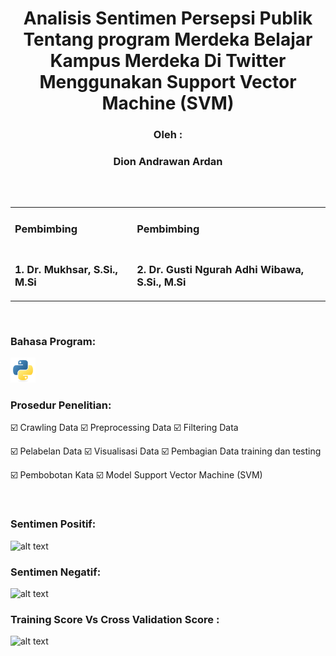 <!DOCTYPE html>
<html>
<h1 align="center">Analisis Sentimen Persepsi Publik Tentang program Merdeka Belajar Kampus Merdeka Di Twitter Menggunakan Support Vector Machine (SVM) </h1>
  <h3 align="center">Oleh :</h3>
  <h3 align="center">Dion Andrawan Ardan</h3>
  <br></html>
<body>
  <h2></h2>
<div class="container">
  <table>
    <tr>
      <td><h3>Pembimbing </h3></td>
      <td><h3>Pembimbing </h3></td>
    </tr>
    <tr>
      <td><h3>1. Dr. Mukhsar, S.Si., M.Si</h3></td>
      <td><h3>2. Dr. Gusti Ngurah Adhi Wibawa, S.Si., M.Si</h3></td>
    </tr>
  </table>
</div>
<br></body>
  <p></p>
<h3 align="left">Bahasa Program:</h3>
<p align="left"> <a href="https://www.python.org" target="_blank" rel="noreferrer"> <img src="https://raw.githubusercontent.com/devicons/devicon/master/icons/python/python-original.svg" alt="python" width="40" height="40"/> </a> </p>
<body>
<h3 align="left">Prosedur Penelitian:</h3>
<p></p>
☑️ Crawling Data
☑️ Preprocessing Data
☑️ Filtering Data
<p></p>
☑️ Pelabelan Data
☑️ Visualisasi Data
☑️ Pembagian Data training dan testing
<p></p>
☑️ Pembobotan  Kata
☑️ Model Support Vector Machine (SVM)
<p></p>
<p></p>
<br></body>
<h3 align="left">Sentimen Positif:</h3>

![alt text](https://github.com/dionfmipauho/SENTIMEN-ANALISIS-SVM/blob/main/DATA%20SET/Public/output.png?raw=true)
<p></p>
<h3 align="left">Sentimen Negatif:</h3>

![alt text](https://github.com/dionfmipauho/SENTIMEN-ANALISIS-SVM/blob/main/DATA%20SET/Public/output1.png?raw=true)
<p></p>
<p></p>

<h3 align="left">Training Score Vs Cross Validation Score :</h3>

![alt text](https://github.com/dionfmipauho/SENTIMEN-ANALISIS-SVM/blob/main/DATA%20SET/Public/output2.png?raw=true)
